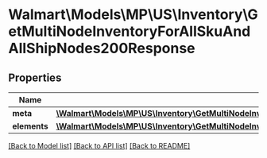 # Walmart\Models\MP\US\Inventory\GetMultiNodeInventoryForAllSkuAndAllShipNodes200Response

## Properties

Name | Type | Description | Notes
------------ | ------------- | ------------- | -------------
**meta** | [**\Walmart\Models\MP\US\Inventory\GetMultiNodeInventoryForAllSkuAndAllShipNodes200ResponseMeta**](GetMultiNodeInventoryForAllSkuAndAllShipNodes200ResponseMeta.md) |  | [optional]
**elements** | [**\Walmart\Models\MP\US\Inventory\GetMultiNodeInventoryForAllSkuAndAllShipNodes200ResponseElements**](GetMultiNodeInventoryForAllSkuAndAllShipNodes200ResponseElements.md) |  | [optional]


[[Back to Model list]](./) [[Back to API list]](../../../../../README.md#supported-apis) [[Back to README]](../../../../../README.md)
